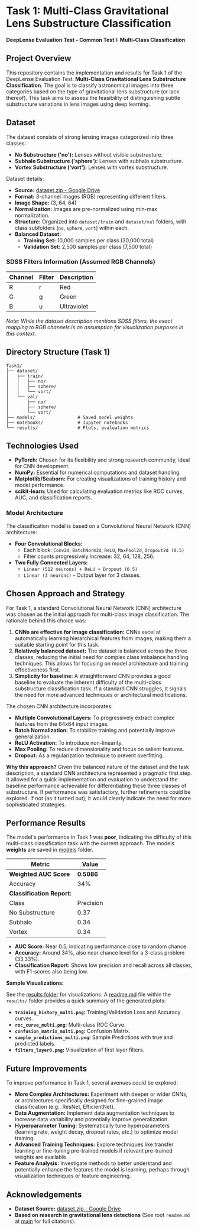 # Task 1: Multi-Class Gravitational Lens Substructure Classification

**DeepLense Evaluation Test - Common Test I: Multi-Class Classification**

## Project Overview

This repository contains the implementation and results for Task 1 of the DeepLense Evaluation Test: **Multi-Class Gravitational Lens Substructure Classification**.  The goal is to classify astronomical images into three categories based on the type of gravitational lens substructure (or lack thereof). This task aims to assess the feasibility of distinguishing subtle substructure variations in lens images using deep learning.

## Dataset

The dataset consists of strong lensing images categorized into three classes:

*   **No Substructure ('no'):** Lenses without visible substructure.
*   **Subhalo Substructure ('sphere'):** Lenses with subhalo substructure.
*   **Vortex Substructure ('vort'):** Lenses with vortex substructure.

Dataset details:

*   **Source:** [dataset.zip - Google Drive](https://drive.google.com/file/d/1ZEyNMEO43u3qhJAwJeBZxFBEYc_pVYZQ/view)
*   **Format:** 3-channel images (RGB) representing different filters.
*   **Image Shape:** (3, 64, 64)
*   **Normalization:** Images are pre-normalized using min-max normalization.
*   **Structure:** Organized into `dataset/train` and `dataset/val` folders, with class subfolders (`no`, `sphere`, `vort`) within each.
*   **Balanced Dataset:**
    *   **Training Set:** 10,000 samples per class (30,000 total)
    *   **Validation Set:** 2,500 samples per class (7,500 total)

### SDSS Filters Information (Assumed RGB Channels)

| Channel | Filter | Description |
|---------|--------|-------------|
| R       | r      | Red         |
| G       | g      | Green       |
| B       | u      | Ultraviolet |

*Note: While the dataset description mentions SDSS filters, the exact mapping to RGB channels is an assumption for visualization purposes in this context.*

## Directory Structure (Task 1)

```
Task1/
├── dataset/
│   ├── train/
│   │   ├── no/
│   │   ├── sphere/
│   │   └── vort/
│   └── val/
│       ├── no/
│       ├── sphere/
│       └── vort/
├── models/                # Saved model weights
├── notebooks/             # Jupyter notebooks
└── results/               # Plots, evaluation metrics
```

## Technologies Used

-   **PyTorch:** Chosen for its flexibility and strong research community, ideal for CNN development.
-   **NumPy:**  Essential for numerical computations and dataset handling.
-   **Matplotlib/Seaborn:** For creating visualizations of training history and model performance.
-   **scikit-learn:** Used for calculating evaluation metrics like ROC curves, AUC, and classification reports.

### Model Architecture

The classification model is based on a Convolutional Neural Network (CNN) architecture:

*   **Four Convolutional Blocks:**
    *   Each block: `Conv2d`, `BatchNorm2d`, `ReLU`, `MaxPool2d`, `Dropout2d (0.5)`
    *   Filter counts progressively increase: 32, 64, 128, 256.
*   **Two Fully Connected Layers:**
    *   `Linear (512 neurons) + ReLU + Dropout (0.5)`
    *   `Linear (3 neurons)` - Output layer for 3 classes.

## Chosen Approach and Strategy

For Task 1, a standard Convolutional Neural Network (CNN) architecture was chosen as the initial approach for multi-class image classification.  The rationale behind this choice was:

1.  **CNNs are effective for image classification:** CNNs excel at automatically learning hierarchical features from images, making them a suitable starting point for this task.
2.  **Relatively balanced dataset:**  The dataset is balanced across the three classes, reducing the initial need for complex class imbalance handling techniques. This allows for focusing on model architecture and training effectiveness first.
3.  **Simplicity for baseline:**  A straightforward CNN provides a good baseline to evaluate the inherent difficulty of the multi-class substructure classification task. If a standard CNN struggles, it signals the need for more advanced techniques or architectural modifications.

The chosen CNN architecture incorporates:

*   **Multiple Convolutional Layers:** To progressively extract complex features from the 64x64 input images.
*   **Batch Normalization:** To stabilize training and potentially improve generalization.
*   **ReLU Activation:** To introduce non-linearity.
*   **Max Pooling:** To reduce dimensionality and focus on salient features.
*   **Dropout:** As a regularization technique to prevent overfitting.

**Why this approach?**  Given the balanced nature of the dataset and the task description, a standard CNN architecture represented a pragmatic first step. It allowed for a quick implementation and evaluation to understand the baseline performance achievable for differentiating these three classes of substructure.  If performance was satisfactory, further refinements could be explored. If not (as it turned out), it would clearly indicate the need for more sophisticated strategies.

## Performance Results

The model's performance in Task 1 was **poor**, indicating the difficulty of this multi-class classification task with the current approach. The models **weights** are saved in [models](models) folder.

| Metric               | Value    |
|-----------------------|----------|
| **Weighted AUC Score** | **0.5086** |
| Accuracy              | 34%      |
| **Classification Report:** |          |
| Class               | Precision | Recall | F1-score |
| No Substructure     | 0.37      | 0.05   | 0.08     |
| Subhalo             | 0.34      | 0.33   | 0.33     |
| Vortex              | 0.34      | 0.64   | 0.44     |

*   **AUC Score:**  Near 0.5, indicating performance close to random chance.
*   **Accuracy:** Around 34%, also near chance level for a 3-class problem (33.33%).
*   **Classification Report:**  Shows low precision and recall across all classes, with F1-scores also being low.

**Sample Visualizations:**

See the [results folder](results) for visualizations. A [readme.md](results/readme.md) file within the `results/` folder provides a quick summary of the generated plots:

*   **`training_history_multi.png`:** Training/Validation Loss and Accuracy curves.
*   **`roc_curve_multi.png`:** Multi-class ROC Curve.
*   **`confusion_matrix_multi.png`:** Confusion Matrix.
*   **`sample_predictions_multi.png`:** Sample Predictions with true and predicted labels.
*   **`filters_layer0.png`:** Visualization of first layer filters.

## Future Improvements

To improve performance in Task 1, several avenues could be explored:

*   **More Complex Architectures:** Experiment with deeper or wider CNNs, or architectures specifically designed for fine-grained image classification (e.g., ResNet, EfficientNet).
*   **Data Augmentation:** Implement data augmentation techniques to increase data variability and potentially improve generalization.
*   **Hyperparameter Tuning:**  Systematically tune hyperparameters (learning rate, weight decay, dropout rates, etc.) to optimize model training.
*   **Advanced Training Techniques:** Explore techniques like transfer learning or fine-tuning pre-trained models if relevant pre-trained weights are available.
*   **Feature Analysis:**  Investigate methods to better understand and potentially enhance the features the model is learning, perhaps through visualization techniques or feature engineering.

## Acknowledgements

-   **Dataset Source:** [dataset.zip - Google Drive](https://drive.google.com/file/d/1ZEyNMEO43u3qhJAwJeBZxFBEYc_pVYZQ/view)
-   **Based on research in gravitational lens detections** (See root `readme.md` at [main](../readme.md) for full citations).
